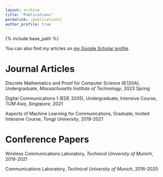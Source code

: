 ```yaml
---
layout: archive
title: "Publications"
permalink: /publications/
author_profile: true
---
```


{% include base_path %}

You can also find my articles on [my Google Scholar profile](https://scholar.google.com/citations?user=_XjFazAAAAAJ&hl=en).

Journal Articles
======
Discrete Mathematics and Proof for Computer Science (6.120A), Undergraduate, *Massachusetts Institute of Technology*, 2023 Spring

Digital Communications 1 (EDE 3205), Undergraduate, Intensive Course, *TUM Asia, Singapore*, 2021 

Aspects of Machine Learning for Communications, Graduate, Invited Intensive Course, *Tongji University*, 2019-2021 

Conference Papers
======
Wireless Communications Laboratory, *Technical University of Munich*, 2019-2021 

Communications Laboratory, *Technical University of Munich*, 2016-2020 
